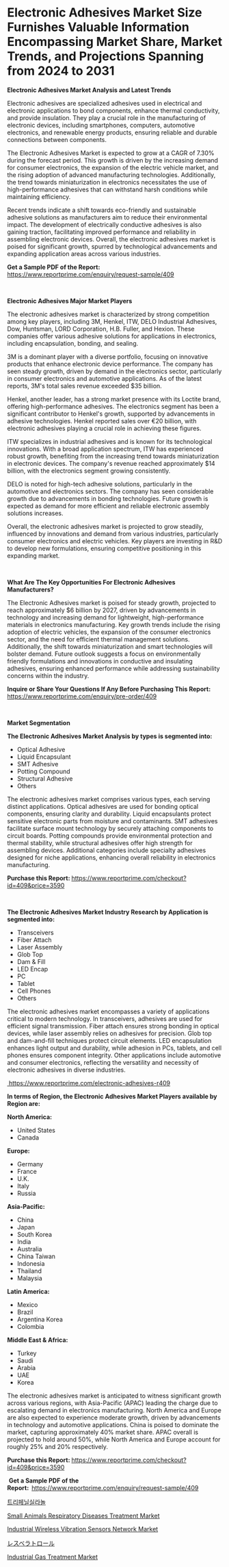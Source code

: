 <p><h1>Electronic Adhesives Market Size Furnishes Valuable Information Encompassing Market Share, Market Trends, and Projections Spanning from 2024 to 2031</h1></p><p><strong>Electronic Adhesives Market Analysis and Latest Trends</strong></p>
<p><p>Electronic adhesives are specialized adhesives used in electrical and electronic applications to bond components, enhance thermal conductivity, and provide insulation. They play a crucial role in the manufacturing of electronic devices, including smartphones, computers, automotive electronics, and renewable energy products, ensuring reliable and durable connections between components.</p><p>The Electronic Adhesives Market is expected to grow at a CAGR of 7.30% during the forecast period. This growth is driven by the increasing demand for consumer electronics, the expansion of the electric vehicle market, and the rising adoption of advanced manufacturing technologies. Additionally, the trend towards miniaturization in electronics necessitates the use of high-performance adhesives that can withstand harsh conditions while maintaining efficiency.</p><p>Recent trends indicate a shift towards eco-friendly and sustainable adhesive solutions as manufacturers aim to reduce their environmental impact. The development of electrically conductive adhesives is also gaining traction, facilitating improved performance and reliability in assembling electronic devices. Overall, the electronic adhesives market is poised for significant growth, spurred by technological advancements and expanding application areas across various industries.</p></p>
<p><strong>Get a Sample PDF of the Report:&nbsp;</strong> <a href="https://www.reportprime.com/enquiry/request-sample/409">https://www.reportprime.com/enquiry/request-sample/409</a></p>
<p>&nbsp;</p>
<p><strong>Electronic Adhesives Major Market Players</strong></p>
<p><p>The electronic adhesives market is characterized by strong competition among key players, including 3M, Henkel, ITW, DELO Industrial Adhesives, Dow, Huntsman, LORD Corporation, H.B. Fuller, and Hexion. These companies offer various adhesive solutions for applications in electronics, including encapsulation, bonding, and sealing.</p><p>3M is a dominant player with a diverse portfolio, focusing on innovative products that enhance electronic device performance. The company has seen steady growth, driven by demand in the electronics sector, particularly in consumer electronics and automotive applications. As of the latest reports, 3M's total sales revenue exceeded $35 billion.</p><p>Henkel, another leader, has a strong market presence with its Loctite brand, offering high-performance adhesives. The electronics segment has been a significant contributor to Henkel's growth, supported by advancements in adhesive technologies. Henkel reported sales over €20 billion, with electronic adhesives playing a crucial role in achieving these figures.</p><p>ITW specializes in industrial adhesives and is known for its technological innovations. With a broad application spectrum, ITW has experienced robust growth, benefiting from the increasing trend towards miniaturization in electronic devices. The company's revenue reached approximately $14 billion, with the electronics segment growing consistently.</p><p>DELO is noted for high-tech adhesive solutions, particularly in the automotive and electronics sectors. The company has seen considerable growth due to advancements in bonding technologies. Future growth is expected as demand for more efficient and reliable electronic assembly solutions increases.</p><p>Overall, the electronic adhesives market is projected to grow steadily, influenced by innovations and demand from various industries, particularly consumer electronics and electric vehicles. Key players are investing in R&D to develop new formulations, ensuring competitive positioning in this expanding market.</p></p>
<p>&nbsp;</p>
<p><strong>What Are The Key Opportunities For Electronic Adhesives Manufacturers?</strong></p>
<p><p>The Electronic Adhesives market is poised for steady growth, projected to reach approximately $6 billion by 2027, driven by advancements in technology and increasing demand for lightweight, high-performance materials in electronics manufacturing. Key growth trends include the rising adoption of electric vehicles, the expansion of the consumer electronics sector, and the need for efficient thermal management solutions. Additionally, the shift towards miniaturization and smart technologies will bolster demand. Future outlook suggests a focus on environmentally friendly formulations and innovations in conductive and insulating adhesives, ensuring enhanced performance while addressing sustainability concerns within the industry.</p></p>
<p><strong>Inquire or Share Your Questions If Any Before Purchasing This Report:</strong> <a href="https://www.reportprime.com/enquiry/pre-order/409">https://www.reportprime.com/enquiry/pre-order/409</a></p>
<p>&nbsp;</p>
<p><strong>Market Segmentation</strong></p>
<p><strong>The Electronic Adhesives Market Analysis by types is segmented into:</strong></p>
<p><ul><li>Optical Adhesive</li><li>Liquid Encapsulant</li><li>SMT Adhesive</li><li>Potting Compound</li><li>Structural Adhesive</li><li>Others</li></ul></p>
<p><p>The electronic adhesives market comprises various types, each serving distinct applications. Optical adhesives are used for bonding optical components, ensuring clarity and durability. Liquid encapsulants protect sensitive electronic parts from moisture and contaminants. SMT adhesives facilitate surface mount technology by securely attaching components to circuit boards. Potting compounds provide environmental protection and thermal stability, while structural adhesives offer high strength for assembling devices. Additional categories include specialty adhesives designed for niche applications, enhancing overall reliability in electronics manufacturing.</p></p>
<p><strong>Purchase this Report:&nbsp;</strong><a href="https://www.reportprime.com/checkout?id=409&price=3590">https://www.reportprime.com/checkout?id=409&price=3590</a></p>
<p>&nbsp;</p>
<p><strong>The Electronic Adhesives Market Industry Research by Application is segmented into:</strong></p>
<p><ul><li>Transceivers</li><li>Fiber Attach</li><li>Laser Assembly</li><li>Glob Top</li><li>Dam & Fill</li><li>LED Encap</li><li>PC</li><li>Tablet</li><li>Cell Phones</li><li>Others</li></ul></p>
<p><p>The electronic adhesives market encompasses a variety of applications critical to modern technology. In transceivers, adhesives are used for efficient signal transmission. Fiber attach ensures strong bonding in optical devices, while laser assembly relies on adhesives for precision. Glob top and dam-and-fill techniques protect circuit elements. LED encapsulation enhances light output and durability, while adhesion in PCs, tablets, and cell phones ensures component integrity. Other applications include automotive and consumer electronics, reflecting the versatility and necessity of electronic adhesives in diverse industries.</p></p>
<p><a href="https://www.reportprime.com/electronic-adhesives-r409">&nbsp;https://www.reportprime.com/electronic-adhesives-r409</a></p>
<p><strong>In terms of Region, the Electronic Adhesives Market Players available by Region are:</strong></p>
<p>
    <p> <strong> North America: </strong>
        <ul>
            <li>United States</li>
            <li>Canada</li>
        </ul>
        </p> 
    <p> <strong> Europe: </strong>
        <ul>
            <li>Germany</li>
            <li>France</li>
            <li>U.K.</li>
            <li>Italy</li>
            <li>Russia</li>
        </ul>
        </p> 
    <p> <strong> Asia-Pacific: </strong>
        <ul>
            <li>China</li>
            <li>Japan</li>
            <li>South Korea</li>
            <li>India</li>
            <li>Australia</li>
            <li>China Taiwan</li>
            <li>Indonesia</li>
            <li>Thailand</li>
            <li>Malaysia</li>
        </ul>
        </p> 
    <p> <strong> Latin America: </strong>
        <ul>
            <li>Mexico</li>
            <li>Brazil</li>
            <li>Argentina Korea</li>
            <li>Colombia</li>
        </ul>
        </p> 
    <p> <strong> Middle East & Africa: </strong>
        <ul>
            <li>Turkey</li>
            <li>Saudi</li>
            <li>Arabia</li>
            <li>UAE</li>
            <li>Korea</li>
        </ul>
    </p>
    </p>
<p><p>The electronic adhesives market is anticipated to witness significant growth across various regions, with Asia-Pacific (APAC) leading the charge due to escalating demand in electronics manufacturing. North America and Europe are also expected to experience moderate growth, driven by advancements in technology and automotive applications. China is poised to dominate the market, capturing approximately 40% market share. APAC overall is projected to hold around 50%, while North America and Europe account for roughly 25% and 20% respectively.</p></p>
<p><strong>Purchase this Report: </strong><a href="https://www.reportprime.com/checkout?id=409&price=3590">https://www.reportprime.com/checkout?id=409&price=3590</a></p>
<p>&nbsp;<strong>Get a Sample PDF of the Report:&nbsp;&nbsp;</strong><a href="https://www.reportprime.com/enquiry/request-sample/409">https://www.reportprime.com/enquiry/request-sample/409</a></p>
<p><strong></strong></p>
<p><p><a href="https://medium.com/@hossainvi014/%ED%8A%B8%EB%A6%AC%ED%8E%98%EB%8B%90%EC%8B%A4%EB%9D%BC%EB%86%80-%EC%82%B0%EC%97%85-%EC%A0%84%EB%A7%9D-%EC%8B%9C%EC%9E%A5-%EB%B3%80%ED%99%94%EC%99%80-%EC%A0%84%EB%9E%B5%EC%A0%81-%ED%95%84%EC%88%98-%EC%82%AC%ED%95%AD-2024-2031-819827d52c85">트리페닐실라놀</a></p><p><a href="https://issuu.com/reportprime-2/docs/small-animals-respiratory-diseases-_439efa04fd0db1">Small Animals Respiratory Diseases Treatment Market</a></p><p><a href="https://issuu.com/reportprime-2/docs/industrial-wireless-vibration-senso_1186f17e09783e">Industrial Wireless Vibration Sensors Network Market</a></p><p><a href="https://medium.com/@marlanamarvn/2024%E5%B9%B4%E3%81%8B%E3%82%892031%E5%B9%B4%E3%81%BE%E3%81%A7%E3%81%AEresveratrol%E5%B8%82%E5%A0%B4%E3%82%B7%E3%82%A7%E3%82%A2%E3%81%A8%E7%AB%B6%E4%BA%89%E7%8A%B6%E6%B3%81%E3%81%AB%E9%96%A2%E3%81%99%E3%82%8B%E6%B4%9E%E5%AF%9F-adc82f8f8558">レスベラトロール</a></p><p><a href="https://medium.com/@caseywiza1946/industrial-gas-treatment-market-revolution-2024-2031-market-trends-shaping-the-next-decade-0fbe18357906">Industrial Gas Treatment Market</a></p></p>